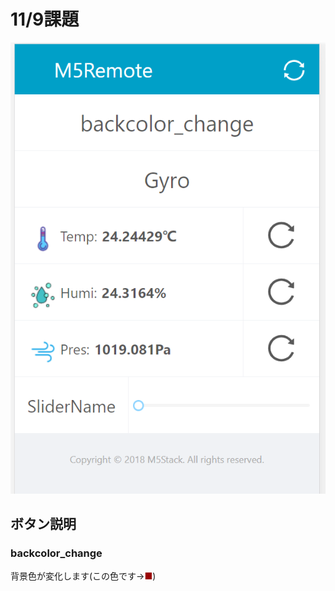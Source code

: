 # 11/9課題  
![画面](https://github.com/peechan/IoT2020/blob/main/%E3%82%AD%E3%83%A3%E3%83%97%E3%83%81%E3%83%A3.PNG?raw=true)  
## ボタン説明  
### backcolor_change
背景色が変化します(この色です→<span style="color: #990000; ">■</span>)
